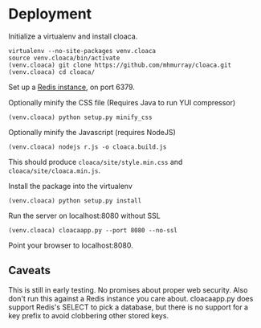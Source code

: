 Deployment
==========

Initialize a virtualenv and install cloaca.
    
    virtualenv --no-site-packages venv.cloaca
    source venv.cloaca/bin/activate
    (venv.cloaca) git clone https://github.com/mhmurray/cloaca.git
    (venv.cloaca) cd cloaca/

Set up a [Redis instance](http://redis.io/topics/quickstart), on port 6379.


Optionally minify the CSS file (Requires Java to run YUI compressor)

    (venv.cloaca) python setup.py minify_css

Optionally minify the Javascript (requires NodeJS)

    (venv.cloaca) nodejs r.js -o cloaca.build.js

This should produce `cloaca/site/style.min.css` and `cloaca/site/cloaca.min.js`.


Install the package into the virtualenv

    (venv.cloaca) python setup.py install

Run the server on localhost:8080 without SSL
    
    (venv.cloaca) cloacaapp.py --port 8080 --no-ssl

Point your browser to localhost:8080.


Caveats
-------
This is still in early testing. No promises about proper web security.
Also don't run this against a Redis instance you care about. cloacaapp.py
does support Redis's SELECT to pick a database, but there is no 
support for a key prefix to avoid clobbering other stored keys.

